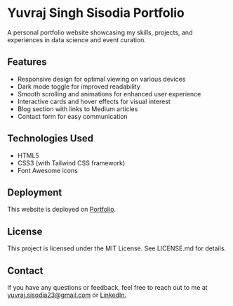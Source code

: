 # Yuvraj Singh Sisodia Portfolio

A personal portfolio website showcasing my skills, projects, and experiences in data science and event curation.

## Features

* Responsive design for optimal viewing on various devices
* Dark mode toggle for improved readability
* Smooth scrolling and animations for enhanced user experience
* Interactive cards and hover effects for visual interest
* Blog section with links to Medium articles
* Contact form for easy communication

## Technologies Used

* HTML5
* CSS3 (with Tailwind CSS framework)
* Font Awesome icons

## Deployment

This website is deployed on [Portfolio](https://yuvrajsisodia23.github.io/Portfolio/).

## License

This project is licensed under the MIT License. See LICENSE.md for details.

## Contact

If you have any questions or feedback, feel free to reach out to me at yuvraj.sisodia23@gmail.com or [LinkedIn.](https://www.linkedin.com/in/yuvraj-singh-sisodia/)
